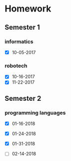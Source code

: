 # Homework

## Semester 1

### informatics

- [x] 10-05-2017


### robotech

- [x] 10-16-2017
- [x] 11-22-2017

## Semester 2

### programming languages

- [x] 01-16-2018
- [x] 01-24-2018
- [x] 01-31-2018
- [ ] 02-14-2018

